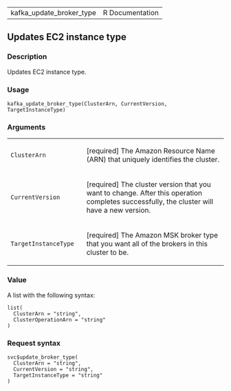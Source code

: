 <table style="width: 100%;">
<tbody>
<tr class="odd">
<td>kafka_update_broker_type</td>
<td style="text-align: right;">R Documentation</td>
</tr>
</tbody>
</table>

## Updates EC2 instance type

### Description

Updates EC2 instance type.

### Usage

    kafka_update_broker_type(ClusterArn, CurrentVersion, TargetInstanceType)

### Arguments

<table>
<colgroup>
<col style="width: 35%" />
<col style="width: 65%" />
</colgroup>
<tbody>
<tr class="odd">
<td><code
id="kafka_update_broker_type_:_ClusterArn">ClusterArn</code></td>
<td><p>[required] The Amazon Resource Name (ARN) that uniquely
identifies the cluster.</p></td>
</tr>
<tr class="even">
<td><code
id="kafka_update_broker_type_:_CurrentVersion">CurrentVersion</code></td>
<td><p>[required] The cluster version that you want to change. After
this operation completes successfully, the cluster will have a new
version.</p></td>
</tr>
<tr class="odd">
<td><code
id="kafka_update_broker_type_:_TargetInstanceType">TargetInstanceType</code></td>
<td><p>[required] The Amazon MSK broker type that you want all of the
brokers in this cluster to be.</p></td>
</tr>
</tbody>
</table>

### Value

A list with the following syntax:

    list(
      ClusterArn = "string",
      ClusterOperationArn = "string"
    )

### Request syntax

    svc$update_broker_type(
      ClusterArn = "string",
      CurrentVersion = "string",
      TargetInstanceType = "string"
    )
